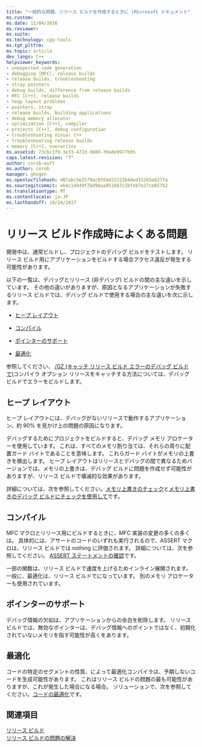 ```yaml
---
title: "一般的な問題、リリース ビルドを作成するときに |Microsoft ドキュメント"
ms.custom: 
ms.date: 11/04/2016
ms.reviewer: 
ms.suite: 
ms.technology: cpp-tools
ms.tgt_pltfrm: 
ms.topic: article
dev_langs: C++
helpviewer_keywords:
- unexpected code generation
- debugging [MFC], release builds
- release builds, troubleshooting
- stray pointers
- debug builds, difference from release builds
- MFC [C++], release builds
- heap layout problems
- pointers, stray
- release builds, building applications
- debug memory allocator
- optimization [C++], compiler
- projects [C++], debug configuration
- troubleshooting Visual C++
- troubleshooting release builds
- memory [C++], overwrites
ms.assetid: 73cbc1f9-3e33-472d-9880-39a8e9977b95
caps.latest.revision: "7"
author: corob-msft
ms.author: corob
manager: ghogen
ms.openlocfilehash: d07abc5e2579ac0764d32223b4ded15265e827fa
ms.sourcegitcommit: ebec1d449f2bd98aa851667c2bfeb7e27ce657b2
ms.translationtype: MT
ms.contentlocale: ja-JP
ms.lasthandoff: 10/24/2017
---
```

# <a name="common-problems-when-creating-a-release-build"></a>リリース ビルド作成時によくある問題
開発中は、通常ビルドし、プロジェクトのデバッグ ビルドをテストします。 リリース ビルド用にアプリケーションをビルドする場合アクセス違反が発生する可能性があります。  
  
 以下の一覧は、デバッグとリリース (非デバッグ) ビルドの間の主な違いを示しています。 その他の違いがありますが、原因となるアプリケーションが失敗するリリース ビルドでは、デバッグ ビルドで使用する場合の主な違いを次に示します。  
  
-   [ヒープ レイアウト](#_core_heap_layout)  
  
-   [コンパイル](#_core_compilation)  
  
-   [ポインターのサポート](#_core_pointer_support)  
  
-   [最適化](#_core_optimizations)  
  
 参照してください、 [/GZ (キャッチ リリース ビルド エラーのデバッグ ビルドで)](../../build/reference/gz-enable-stack-frame-run-time-error-checking.md)コンパイラ オプション リリースをキャッチする方法については、デバッグ ビルドでエラーをビルドします。  
  
##  <a name="_core_heap_layout"></a>ヒープ レイアウト  
 ヒープ レイアウトには、デバッグがないリリースで動作するアプリケーション、約 90% を見かけ上の問題の原因になります。  
  
 デバッグするためにプロジェクトをビルドすると、デバッグ メモリ アロケーターを使用しています。 これは、すべてのメモリ割り当ては、それらの周りに配置ガード バイトであることを意味します。 これらガード バイトがメモリの上書きを検出します。 ヒープ レイアウトはリリースとデバッグの間で異なるためバージョンでは、メモリの上書きは、デバッグ ビルドに問題を作成せず可能性がありますが、リリース ビルドで壊滅的な効果があります。  
  
 詳細については、次を参照してください。[メモリ上書きのチェック](../../build/reference/checking-for-memory-overwrites.md)と[メモリ上書きのデバッグ ビルドにチェックを使用して](../../build/reference/using-the-debug-build-to-check-for-memory-overwrite.md)です。  
  
##  <a name="_core_compilation"></a>コンパイル  
 MFC マクロとリリース用にビルドするときに、MFC 実装の変更の多くの多くは。 具体的には、アサートのコードのいずれも実行されるので、ASSERT マクロは、リリース ビルドでは nothing に評価されます。 詳細については、次を参照してください。 [ASSERT ステートメントの確認](../../build/reference/using-verify-instead-of-assert.md)です。  
  
 一部の関数は、リリース ビルドで速度を上げるためインライン展開されます。 一般に、最適化は、リリース ビルドでになっています。 別のメモリ アロケーターも使用されています。  
  
##  <a name="_core_pointer_support"></a>ポインターのサポート  
 デバッグ情報の欠如は、アプリケーションからの余白を削除します。 リリース ビルドでは、無効なポインターは、デバッグ情報へのポイントではなく、初期化されていないメモリを指す可能性が高くをあります。  
  
##  <a name="_core_optimizations"></a>最適化  
 コードの特定のセグメントの性質、によって最適化コンパイラは、予期しないコードを生成可能性があります。 これはリリース ビルドの問題の最も可能性がありますが、これが発生した場合になる場合。 ソリューションで、次を参照してください。[コードの最適化](../../build/reference/optimizing-your-code.md)です。  
  
## <a name="see-also"></a>関連項目  
 [リリース ビルド](../../build/reference/release-builds.md)   
 [リリース ビルドの問題の解決](../../build/reference/fixing-release-build-problems.md)